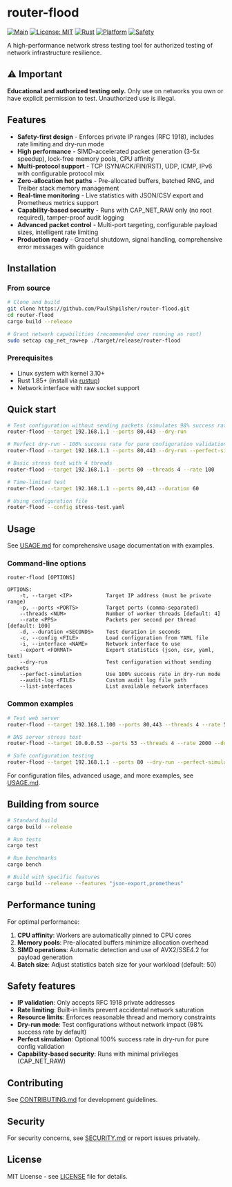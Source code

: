 # router-flood

[![Main](https://github.com/PaulShpilsher/router-flood/actions/workflows/main.yml/badge.svg?branch=main)](https://github.com/PaulShpilsher/router-flood/actions/workflows/main.yml)
[![License: MIT](https://img.shields.io/badge/License-MIT-yellow.svg)](LICENSE)
[![Rust](https://img.shields.io/badge/rust-1.85%2B-blue.svg)](https://www.rust-lang.org)
[![Platform](https://img.shields.io/badge/platform-linux-lightgrey.svg)](https://www.kernel.org/)
[![Safety](https://img.shields.io/badge/safety-enforced-green.svg)](SECURITY.md)

A high-performance network stress testing tool for authorized testing of network infrastructure resilience.

## ⚠️ Important

**Educational and authorized testing only.** Only use on networks you own or have explicit permission to test. Unauthorized use is illegal.

## Features

* **Safety-first design** - Enforces private IP ranges (RFC 1918), includes rate limiting and dry-run mode
* **High performance** - SIMD-accelerated packet generation (3-5x speedup), lock-free memory pools, CPU affinity
* **Multi-protocol support** - TCP (SYN/ACK/FIN/RST), UDP, ICMP, IPv6 with configurable protocol mix
* **Zero-allocation hot paths** - Pre-allocated buffers, batched RNG, and Treiber stack memory management
* **Real-time monitoring** - Live statistics with JSON/CSV export and Prometheus metrics support
* **Capability-based security** - Runs with CAP_NET_RAW only (no root required), tamper-proof audit logging
* **Advanced packet control** - Multi-port targeting, configurable payload sizes, intelligent rate limiting
* **Production ready** - Graceful shutdown, signal handling, comprehensive error messages with guidance

## Installation

### From source

```bash
# Clone and build
git clone https://github.com/PaulShpilsher/router-flood.git
cd router-flood
cargo build --release

# Grant network capabilities (recommended over running as root)
sudo setcap cap_net_raw+ep ./target/release/router-flood
```

### Prerequisites

* Linux system with kernel 3.10+
* Rust 1.85+ (install via [rustup](https://rustup.rs/))
* Network interface with raw socket support

## Quick start

```bash
# Test configuration without sending packets (simulates 98% success rate)
router-flood --target 192.168.1.1 --ports 80,443 --dry-run

# Perfect dry-run - 100% success rate for pure configuration validation
router-flood --target 192.168.1.1 --ports 80,443 --dry-run --perfect-simulation

# Basic stress test with 4 threads
router-flood --target 192.168.1.1 --ports 80 --threads 4 --rate 100

# Time-limited test
router-flood --target 192.168.1.1 --ports 80,443 --duration 60

# Using configuration file
router-flood --config stress-test.yaml
```

## Usage

See [USAGE.md](USAGE.md) for comprehensive usage documentation with examples.

### Command-line options

```
router-flood [OPTIONS]

OPTIONS:
    -t, --target <IP>           Target IP address (must be private range)
    -p, --ports <PORTS>         Target ports (comma-separated)
    --threads <NUM>             Number of worker threads [default: 4]
    --rate <PPS>                Packets per second per thread [default: 100]
    -d, --duration <SECONDS>    Test duration in seconds
    -c, --config <FILE>         Load configuration from YAML file
    -i, --interface <NAME>      Network interface to use
    --export <FORMAT>           Export statistics (json, csv, yaml, text)
    --dry-run                   Test configuration without sending packets
    --perfect-simulation        Use 100% success rate in dry-run mode
    --audit-log <FILE>          Custom audit log file path
    --list-interfaces           List available network interfaces
```

### Common examples

```bash
# Test web server
router-flood --target 192.168.1.100 --ports 80,443 --threads 4 --rate 500

# DNS server stress test
router-flood --target 10.0.0.53 --ports 53 --threads 4 --rate 2000 --duration 120

# Safe configuration testing
router-flood --target 192.168.1.1 --ports 80 --dry-run --perfect-simulation
```

For configuration files, advanced usage, and more examples, see [USAGE.md](USAGE.md).

## Building from source

```bash
# Standard build
cargo build --release

# Run tests
cargo test

# Run benchmarks
cargo bench

# Build with specific features
cargo build --release --features "json-export,prometheus"
```

## Performance tuning

For optimal performance:

1. **CPU affinity**: Workers are automatically pinned to CPU cores
2. **Memory pools**: Pre-allocated buffers minimize allocation overhead
3. **SIMD operations**: Automatic detection and use of AVX2/SSE4.2 for payload generation
4. **Batch size**: Adjust statistics batch size for your workload (default: 50)

## Safety features

* **IP validation**: Only accepts RFC 1918 private addresses
* **Rate limiting**: Built-in limits prevent accidental network saturation
* **Resource limits**: Enforces reasonable thread and memory constraints
* **Dry-run mode**: Test configurations without network impact (98% success rate by default)
* **Perfect simulation**: Optional 100% success rate in dry-run for pure config validation
* **Capability-based security**: Runs with minimal privileges (CAP_NET_RAW)

## Contributing

See [CONTRIBUTING.md](CONTRIBUTING.md) for development guidelines.

## Security

For security concerns, see [SECURITY.md](SECURITY.md) or report issues privately.

## License

MIT License - see [LICENSE](LICENSE) file for details.